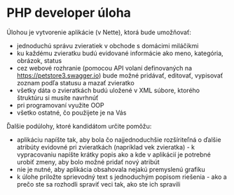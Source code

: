 PHP developer úloha
=================== 

Úlohou je vytvorenie aplikácie (v Nette), ktorá bude umožňovať:

- jednoduchú správu zvieratiek v obchode s domácimi miláčikmi
- ku každému zvieratku budú evidované informácie ako meno, kategória, obrázok, status
- cez webové rozhranie (pomocou API volaní definovaných na https://petstore3.swagger.io) bude možné pridávať, editovať, vypisovať zoznam podľa statusu a mazať zvieratko
- všetky dáta o zvieratkách budú uložené v XML súbore, ktorého štruktúru si musíte navrhnúť
- pri programovaní využite OOP
- všetko ostatné, čo použijete je na Vás

Ďalšie podúlohy, ktoré kandidátom určite pomôžu:

- aplikáciu napíšte tak, aby bola čo najjednoduchšie rozšíriteľná o ďalšie atribúty evidovné pri zvieratkách (napríklad vek zvieratka) - k vypracovaniu napíšte krátky popis ako a kde v aplikácií je potrebné urobiť zmeny, aby bolo možné pridať nový atribút
- nie je nutné, aby aplikácia obsahovala nejakú premyslenú grafiku
- k úlohe priložte sprievodný text s jednoduchým popisom riešenia - ako a prečo ste sa rozhodli spraviť veci tak, ako ste ich spravili